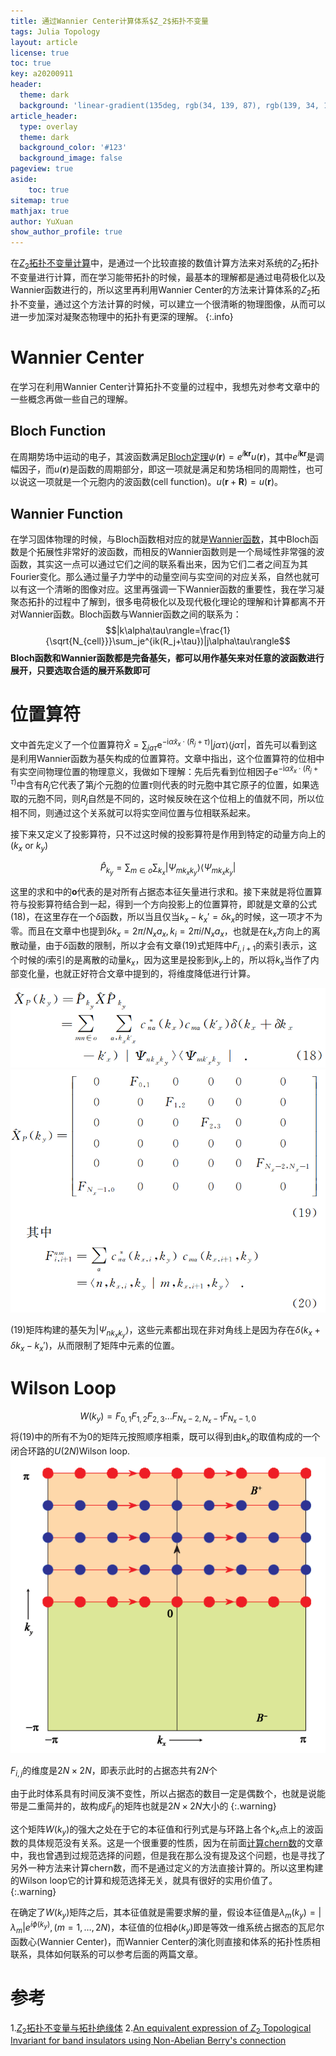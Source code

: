 ```yaml
---
title: 通过Wannier Center计算体系$Z_2$拓扑不变量
tags: Julia Topology
layout: article
license: true
toc: true
key: a20200911
header:
  theme: dark
  background: 'linear-gradient(135deg, rgb(34, 139, 87), rgb(139, 34, 139))'
article_header:
  type: overlay
  theme: dark
  background_color: '#123'
  background_image: false
pageview: true
aside:
    toc: true
sitemap: true
mathjax: true
author: YuXuan
show_author_profile: true
---
```

在[$Z_2$拓扑不变量计算]()中，是通过一个比较直接的数值计算方法来对系统的$Z_2$拓扑不变量进行计算，而在学习能带拓扑的时候，最基本的理解都是通过电荷极化以及Wannier函数进行的，所以这里再利用Wannier Center的方法来计算体系的$Z_2$拓扑不变量，通过这个方法计算的时候，可以建立一个很清晰的物理图像，从而可以进一步加深对凝聚态物理中的拓扑有更深的理解。
{:.info}
<!--more-->
# Wannier Center
在学习在利用Wannier Center计算拓扑不变量的过程中，我想先对参考文章中的一些概念再做一些自己的理解。
## Bloch Function
在周期势场中运动的电子，其波函数满足[Bloch定理](https://en.wikipedia.org/wiki/Bloch%27s_Theorem)$\psi(\mathbf{r})=e^{i\mathbf{k}\mathbf{r}}u(\mathbf{r})$，其中$e^{i\mathbf{k}\mathbf{r}}$是调幅因子，而$u(\mathbf{r})$是函数的周期部分，即这一项就是满足和势场相同的周期性，也可以说这一项就是一个元胞内的波函数(cell function)。$u(\mathbf{r}+\mathbf{R})=u(\mathbf{r})$。
## Wannier Function
在学习固体物理的时候，与Bloch函数相对应的就是[Wannier函数](https://en.wikipedia.org/wiki/Wannier_function)，其中Bloch函数是个拓展性非常好的波函数，而相反的Wannier函数则是一个局域性非常强的波函数，其实这一点可以通过它们之间的联系看出来，因为它们二者之间互为其Fourier变化。那么通过量子力学中的动量空间与实空间的对应关系，自然也就可以有这一个清晰的图像对应。这里再强调一下Wannier函数的重要性，我在学习凝聚态拓扑的过程中了解到，很多电荷极化以及现代极化理论的理解和计算都离不开对Wannier函数。Bloch函数与Wannier函数之间的联系为：
$$|k\alpha\tau\rangle=\frac{1}{\sqrt{N_{cell}}}\sum_je^{ik(R_j+\tau})|j\alpha\tau\rangle$$
**Bloch函数和Wannier函数都是完备基矢，都可以用作基矢来对任意的波函数进行展开，只要选取合适的展开系数即可**

# 位置算符
文中首先定义了一个位置算符$\hat{X}=\sum_{j a \tau} \mathrm{e}^{-\mathrm{i} \tilde{\alpha} x_{x} \cdot\left(R_{j}+\tau\right)}|j 
\alpha \tau\rangle\langle j \alpha \tau|$，首先可以看到这是利用Wannier函数为基矢构成的位置算符。文章中指出，这个位置算符的位相中有实空间物理位置的物理意义，我做如下理解：先后先看到位相因子$\mathrm{e}^{-\mathrm{i} \tilde{\alpha} x_{x} \cdot\left(R_{j}+\tau\right)}$中含有$R_j$它代表了第$j$个元胞的位置$\tau$则代表的时元胞中其它原子的位置，如果选取的元胞不同，则$R_j$自然是不同的，这时候反映在这个位相上的值就不同，所以位相不同，则通过这个关系就可以将实空间位置与位相联系起来。

接下来又定义了投影算符，只不过这时候的投影算符是作用到特定的动量方向上的($k_x$ or $k_y$)

$$\hat{P}_{k_{y}}=\sum_{m \in o} \sum_{k_{x}}\left|\Psi_{m k_{x}k_y}\right\rangle\left\langle\Psi_{m k_{x} k_y}\right|$$

这里的求和中的**o**代表的是对所有占据态本征矢量进行求和。接下来就是将位置算符与投影算符结合到一起，得到一个方向投影上的位置算符，即就是文章的公式(18)，在这里存在一个$\delta$函数，所以当且仅当$k_x-k_x'=\delta k_x$的时候，这一项才不为零。而且在文章中也提到$\delta k_x=2\pi/N_xa_x,k_i=2\pi i/N_xa_x$，也就是在$k_x$方向上的离散动量，由于$\delta$函数的限制，所以才会有文章(19)式矩阵中$F_{i,i+1}$的索引表示，这个时候的$i$索引的是离散的动量$k_x$，因为这里是投影到$k_y$上的，所以将$k_x$当作了内部变化量，也就正好符合文章中提到的，将维度降低进行计算。

![png](/assets/images/research/zt1.png)
![png](/assets/images/research/zt2.png)

(19)矩阵构建的基矢为$|\Psi_{nk_xk_y}\rangle$，这些元素都出现在非对角线上是因为存在$\delta(k_x+\delta k_x-k_x')$，从而限制了矩阵中元素的位置。
# Wilson Loop
$$W(k_y)=F_{0,1}F_{1,2}F_{2,3}\dots F_{N_x-2,N_x-1}F_{N_x-1,0}$$
将(19)中的所有不为0的矩阵元按照顺序相乘，既可以得到由$k_x$的取值构成的一个闭合环路的$U(2N)$Wilson loop.
![png](/assets/images/research/zt3.png)

$F_{i,j}$的维度是$2N\times 2N$，即表示此时的占据态共有$2N$个

由于此时体系具有时间反演不变性，所以占据态的数目一定是偶数个，也就是说能带是二重简并的，故构成$F_{ij}$的矩阵也就是$2N\times 2N$大小的
{:.warning}

这个矩阵$W(k_y)$的强大之处在于它的本征值和行列式是与环路上各个$k_x$点上的波函数的具体规范没有关系。这是一个很重要的性质，因为在前面[计算chern数](https://yxli8023.github.io/2020/07/01/Chern-Number.html)的文章中，我也曾遇到过规范选择的问题，但是我在那么没有提及这个问题，也是寻找了另外一种方法来计算chern数，而不是通过定义的方法直接计算的。所以这里构建的Wilson loop它的计算和规范选择无关，就具有很好的实用价值了。
{:.warning}

在确定了$W(k_y)$矩阵之后，其本征值就是需要求解的量，假设本征值是$\lambda_m(k_y)=\lvert\lambda_m\rvert e^{i\phi(k_y)},(m=1,\dots,2N)$，本征值的位相$\phi(k_y)$即是等效一维系统占据态的瓦尼尔函数心(Wannier Center)，而Wannier Center的演化则直接和体系的拓扑性质相联系，具体如何联系的可以参考后面的两篇文章。

# 参考
1.[$Z_2$拓扑不变量与拓扑绝缘体](http://www.wuli.ac.cn/CN/abstract/abstract32045.shtml)
2.[An equivalent expression of $Z_2$ Topological Invariant for band insulators using Non-Abelian Berry's connection](https://arxiv.org/abs/1101.2011)